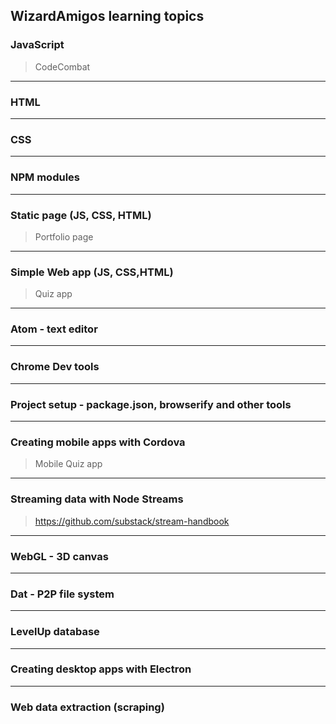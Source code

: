 ## WizardAmigos learning topics

### JavaScript

>CodeCombat

---

### HTML

>

---

### CSS

>

---

### NPM modules

>

---

### Static page (JS, CSS, HTML)

>Portfolio page

---

### Simple Web app (JS, CSS,HTML)

>Quiz app

---

### Atom - text editor

>

---

### Chrome Dev tools

>

---

### Project setup - package.json, browserify and other tools

>

---

### Creating mobile apps with Cordova

>Mobile Quiz app

---

### Streaming data with Node Streams

>https://github.com/substack/stream-handbook

---

### WebGL - 3D canvas

>

---

### Dat - P2P file system

>

---

### LevelUp database

>

---

### Creating desktop apps with Electron

>


---

### Web data extraction (scraping)

>
